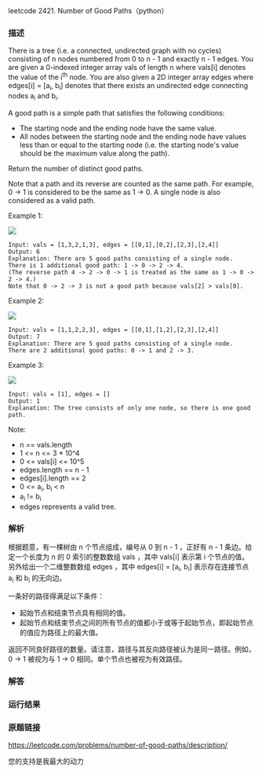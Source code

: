 leetcode  2421. Number of Good Paths（python）




### 描述

There is a tree (i.e. a connected, undirected graph with no cycles) consisting of n nodes numbered from 0 to n - 1 and exactly n - 1 edges. You are given a 0-indexed integer array vals of length n where vals[i] denotes the value of the i<sup>th</sup> node. You are also given a 2D integer array edges where edges[i] = [a<sub>i</sub>, b<sub>i</sub>] denotes that there exists an undirected edge connecting nodes a<sub>i</sub> and b<sub>i</sub>.

A good path is a simple path that satisfies the following conditions:

* The starting node and the ending node have the same value.
* All nodes between the starting node and the ending node have values less than or equal to the starting node (i.e. the starting node's value should be the maximum value along the path).

Return the number of distinct good paths.

Note that a path and its reverse are counted as the same path. For example, 0 -> 1 is considered to be the same as 1 -> 0. A single node is also considered as a valid path.



Example 1:

![](https://assets.leetcode.com/uploads/2022/08/04/f9caaac15b383af9115c5586779dec5.png)

	Input: vals = [1,3,2,1,3], edges = [[0,1],[0,2],[2,3],[2,4]]
	Output: 6
	Explanation: There are 5 good paths consisting of a single node.
	There is 1 additional good path: 1 -> 0 -> 2 -> 4.
	(The reverse path 4 -> 2 -> 0 -> 1 is treated as the same as 1 -> 0 -> 2 -> 4.)
	Note that 0 -> 2 -> 3 is not a good path because vals[2] > vals[0].

	
Example 2:


![](https://assets.leetcode.com/uploads/2022/08/04/149d3065ec165a71a1b9aec890776ff.png)

	Input: vals = [1,1,2,2,3], edges = [[0,1],[1,2],[2,3],[2,4]]
	Output: 7
	Explanation: There are 5 good paths consisting of a single node.
	There are 2 additional good paths: 0 -> 1 and 2 -> 3.

Example 3:

![](https://assets.leetcode.com/uploads/2022/08/04/31705e22af3d9c0a557459bc7d1b62d.png)

	Input: vals = [1], edges = []
	Output: 1
	Explanation: The tree consists of only one node, so there is one good path.

Note:

* 	n == vals.length
* 	1 <= n <= 3 * 10^4
* 	0 <= vals[i] <= 10^5
* 	edges.length == n - 1
* 	edges[i].length == 2
* 	0 <= a<sub>i</sub>, b<sub>i</sub> < n
* 	a<sub>i</sub> != b<sub>i</sub>
* 	edges represents a valid tree.


### 解析

根据题意，有一棵树由 n 个节点组成，编号从 0 到 n - 1 ，正好有 n - 1 条边。给定一个长度为 n 的 0 索引的整数数组 vals  ，其中 vals[i] 表示第 i 个节点的值。另外给出一个二维整数数组 edges ，其中 edges[i] = [a<sub>i</sub>, b<sub>i</sub>] 表示存在连接节点 a<sub>i</sub> 和 b<sub>i</sub> 的无向边。

一条好的路径得满足以下条件：

* 起始节点和结束节点具有相同的值。
* 起始节点和结束节点之间的所有节点的值都小于或等于起始节点，即起始节点的值应为路径上的最大值。

返回不同良好路径的数量。请注意，路径与其反向路径被认为是同一路径。例如，0 -> 1 被视为与 1 -> 0 相同。单个节点也被视为有效路径。

### 解答



### 运行结果



### 原题链接

https://leetcode.com/problems/number-of-good-paths/description/


您的支持是我最大的动力
